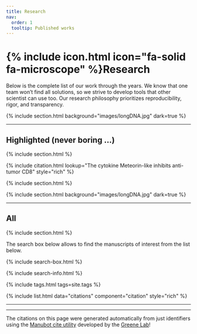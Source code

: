 ```yaml
---
title: Research
nav:
  order: 1
  tooltip: Published works
---
```

# {% include icon.html icon="fa-solid fa-microscope" %}Research

Below is the complete list of our work through the years.
We know that one team won’t find all solutions,
so we strive to develop tools that other scientist can use too.
Our research philosophy prioritizes reproducibility, rigor, and transparency.

{% include section.html background="images/longDNA.jpg" dark=true %}
***
## Highlighted (never boring ...)
{% include section.html %}

{% include citation.html lookup="The cytokine Meteorin-like inhibits anti-tumor CD8" style="rich" %}

{% include section.html %}

<!--- 
{% include button.html icon="fa-solid fa-book-open" text="More on PubMed" link="https://pubmed.ncbi.nlm.nih.gov/?term=luigi%20marchionni" %}
{% include button.html icon="fa-brands fa-google" text="More on Google Scholar" link="http://scholar.google.com/citations?hl=en&user=kGqPMb0AAAAJ" %}
--->

{% include section.html background="images/longDNA.jpg" dark=true %}
***
## All
{% include section.html %}

The search box below allows to find the manuscripts of interest from the list below.

{% include search-box.html %}

{% include search-info.html %}

{% include tags.html tags=site.tags %}

{% include list.html data="citations" component="citation" style="rich" %}

***
***

The citations on this page were generated automatically from just identifiers using the [Manubot cite utility](https://github.com/manubot/manubot#cite) developed by the [Greene Lab](https://greenelab.com/)!
